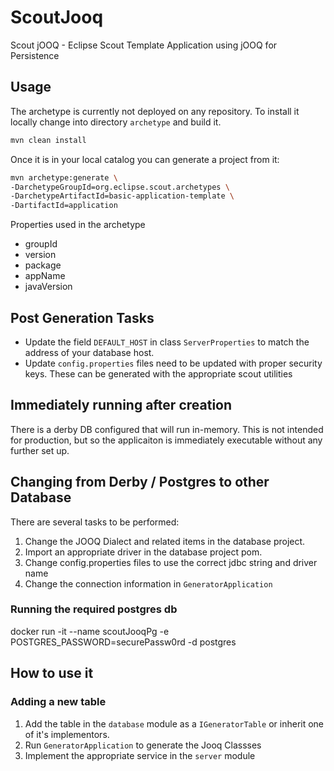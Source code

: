 # ScoutJooq
Scout jOOQ - Eclipse Scout Template Application using jOOQ for Persistence

## Usage

The archetype is currently not deployed on any repository. To install it locally change into directory ```archetype``` and build it. 

```bash
mvn clean install

```

Once it is in your local catalog you can generate a project from it:

```bash
mvn archetype:generate \
-DarchetypeGroupId=org.eclipse.scout.archetypes \
-DarchetypeArtifactId=basic-application-template \
-DartifactId=application
```

Properties used in the archetype

* groupId
* version
* package
* appName
* javaVersion

## Post Generation Tasks

* Update the field ```DEFAULT_HOST``` in class ```ServerProperties``` to match the address of your database host.
* Update ```config.properties``` files need to be updated with proper security keys. These can be generated with the appropriate scout utilities

## Immediately running after creation

There is a derby DB configured that will run in-memory. This is not intended for production, but so the applicaiton is immediately executable without any further set up.

## Changing from Derby / Postgres to other Database

There are several tasks to be performed:

1. Change the JOOQ Dialect and related items in the database project.
2. Import an appropriate driver in the database project pom.
3. Change config.properties files to use the correct jdbc string and driver name
4. Change the connection information in `GeneratorApplication`


### Running the required postgres db

docker run -it --name scoutJooqPg -e POSTGRES_PASSWORD=securePassw0rd -d postgres

## How to use it

### Adding a new table

1. Add the table in the `database` module as a `IGeneratorTable` or inherit one of it's implementors.
2. Run `GeneratorApplication` to generate the Jooq Classses
3. Implement the appropriate service in the `server` module 
